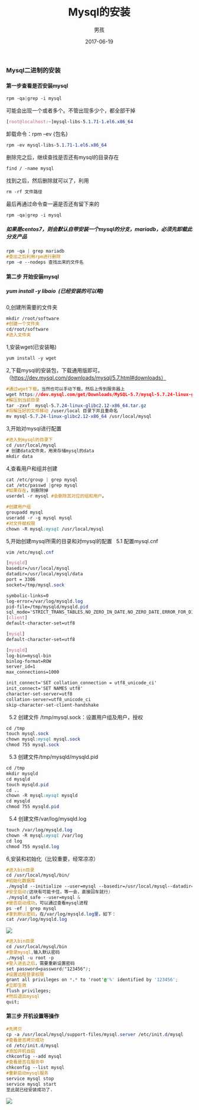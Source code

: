 ﻿---
layout: post
title: 'Mysql的安装'
date: 2017-06-19
author: 男孩
tags: mysql
---
### Mysql二进制的安装
#### 第一步查看是否安装mysql
```css
rpm -qa|grep -i mysql
```
可能会出现一个或者多个。不管出现多少个，都全部干掉
```css
[root@localhost:~]mysql-libs-5.1.71-1.el6.x86_64
```
卸载命令：rpm –ev {包名}
```css
rpm -ev mysql-libs-5.1.71-1.el6.x86_64
```
删除完之后，继续查找是否还有mysql的目录存在
```css
find / -name mysql
```
找到之后，然后删除就可以了，利用 
```css
rm -rf 文件路径
```
最后再通过命令查一遍是否还有留下来的
```css
rpm -qa|grep -i mysql
```
##### 如果是centos7，则会默认自带安装一个mysql的分支，mariadb，必须先卸载此分支产品
```css
rpm -qa | grep mariadb
#查出之后利用rpm进行删除
rpm -e --nodeps 查找出来的文件名
```
#### 第二步 开始安装mysql
#####   yum install -y libaio &nbsp;(已经安装的可以略)
0,创建所需要的文件夹
```css
mkdir /root/software 
#创建一个文件夹
cd/root/software 
#进入文件夹
```
1,安装wget(已安装略)
```css
yum install -y wget
```
2,下载mysql的安装包，下载通用版即可。（https://dev.mysql.com/downloads/mysql/5.7.html#downloads）
```css
#通过wget下载，当然也可以手动下载，然后上传到服务器上
wget https://dev.mysql.com/get/Downloads/MySQL-5.7/mysql-5.7.24-linux-glibc2.12-x86_64.tar.gz
#解压到当前目录
tar -zxvf  mysql-5.7.24-linux-glibc2.12-x86_64.tar.gz 
#将解压好的文件移动 /user/local 目录下并且重命名
mv mysql-5.7.24-linux-glibc2.12-x86_64 /usr/local/mysql
```
3,开始对mysql进行配置
```css
#进入到mysql的目录下
cd /usr/local/mysql
# 创建data文件夹，用来存储mysql的data
mkdir data
```
4,查看用户和组并创建
```css
cat /etc/group | grep mysql
cat /etc/passwd |grep mysql
#如果存在，则删除掉
userdel -r mysql #会删除其对应的组和用户。
```
```css
#创建用户组
groupadd mysql
useradd -r -g mysql mysql
#对文件赋权限
chown -R mysql:mysql /usr/local/mysql
```
5,开始创建mysql所需的目录和对mysql的配置
&nbsp;&nbsp;5.1 配置mysql.cnf
```css
vim /etc/mysql.cnf
```
```css
[mysqld]
basedir=/usr/local/mysql
datadir=/usr/local/mysql/data
port = 3306
socket=/tmp/mysql.sock

symbolic-links=0
log-error=/var/log/mysqld.log
pid-file=/tmp/mysqld/mysqld.pid
sql_mode='STRICT_TRANS_TABLES,NO_ZERO_IN_DATE,NO_ZERO_DATE,ERROR_FOR_DIVISION_BY_ZERO,NO_AUTO_CREATE_USER,NO_ENGINE_SUBSTITUTION'
[client]
default-character-set=utf8

[mysql]
default-character-set=utf8

[mysqld]
log-bin=mysql-bin 
binlog-format=ROW 
server_id=1 
max_connections=1000

init_connect='SET collation_connection = utf8_unicode_ci'
init_connect='SET NAMES utf8'
character-set-server=utf8
collation-server=utf8_unicode_ci
skip-character-set-client-handshake
```
&nbsp;&nbsp;5.2  创建文件 /tmp/mysql.sock：设置用户组及用户，授权
```css
cd /tmp
touch mysql.sock
chown mysql:mysql mysql.sock
chmod 755 mysql.sock
```
&nbsp;&nbsp;5.3 创建文件/tmp/mysqld/mysqld.pid
```css
cd /tmp
mkdir mysqld
cd mysqld
touch mysqld.pid
cd ..
chown -R mysql:mysql mysqld
cd mysqld
chmod 755 mysqld.pid
```
&nbsp;&nbsp;5.4 创建文件/var/log/mysqld.log
```css
touch /var/log/mysqld.log
chown -R mysql:mysql /var/log
cd log
chmod 755 mysqld.log
```
6,安装和初始化（比较重要，经常凉凉）
```css
#进入bin目录
cd /usr/local/mysql/bin/
#初始化数据库
./mysqld --initialize --user=mysql --basedir=/usr/local/mysql--datadir=/usr/local/mysql/data
#安全启动(这块有可能卡住，等一会，直接回车就行)
./mysqld_safe --user=mysql &
#是否启动成功，可以通过查看mysql进程
ps -ef | grep mysql
#拿到默认密码，在/var/log/mysqld.log里，如下：
cat /var/log/mysqld.log
```
![](http://mgimg-ali.oss-cn-beijing.aliyuncs.com/mysql/mysql_password.png)
```css
#进入bin目录
cd /usr/local/mysql/bin
#登录mysql,输入默认密码
./mysql -u root -p
#登入进去之后，需要重新设置密码
set password=password("123456");
#设置远程登录权限
grant all privileges on *.* to 'root'@'%' identified by '123456';
#立即生效
flush privileges;
#然后退出mysql
quit;

```
#### 第三步 开机设置等操作
```css
#先拷贝
cp -a /usr/local/mysql/support-files/mysql.server /etc/init.d/mysql
#查看是否拷贝成功
cd /etc/init.d/mysql
#添加开机自启
chkconfig --add mysql
#查看是否在服务中
chkconfig --list mysql
#重新启动mysql服务
service mysql stop
service mysql start
至此就已经安装成功了.
```
![](http://mgimg-ali.oss-cn-beijing.aliyuncs.com/mysql/mysql_end.jpg)